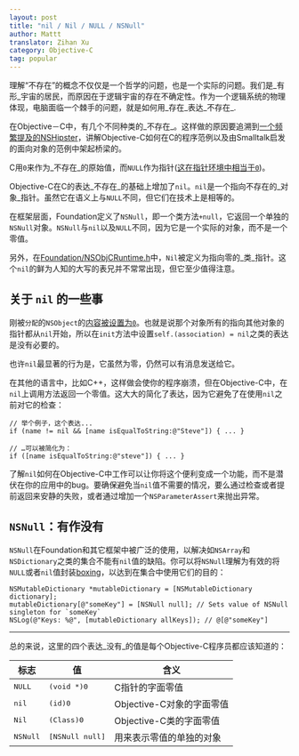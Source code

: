 ```yaml
---
layout: post
title: "nil / Nil / NULL / NSNull"
author: Mattt
translator: Zihan Xu
category: Objective-C
tag: popular
---
```


理解“不存在”的概念不仅仅是一个哲学的问题，也是一个实际的问题。我们是_有形_宇宙的居民，而原因在于逻辑宇宙的存在不确定性。作为一个逻辑系统的物理体现，电脑面临一个棘手的问题，就是如何用_存在_表达_不存在_.

在Objective－C中，有几个不同种类的_不存在_。这样做的原因要追溯到[一个频繁提及的NSHipster](http://nshipster.com/ns_enum-ns_options/)，讲解Objective-C如何在C的程序范例以及由Smalltalk启发的面向对象的范例中架起桥梁的。

C用`0`来作为_不存在_的原始值，而`NULL`作为指针([这在指针环境中相当于`0`](http://c-faq.com/null/nullor0.html))。

Objective-C在C的表达_不存在_的基础上增加了`nil`。`nil`是一个指向不存在的_对象_指针。虽然它在语义上与`NULL`不同，但它们在技术上是相等的。

在框架层面，Foundation定义了`NSNull`，即一个类方法`+null`，它返回一个单独的`NSNull`对象。`NSNull`与`nil`以及`NULL`不同，因为它是一个实际的对象，而不是一个零值。

另外，在[Foundation/NSObjCRuntime.h](https://gist.github.com/4469665)中，`Nil`被定义为指向零的_类_指针。这个`nil`的鲜为人知的大写的表兄并不常常出现，但它至少值得注意。

## 关于 `nil` 的一些事

刚被`分配`的`NSObject`的[内容被设置为`0`](https://developer.apple.com/library/mac/#documentation/Cocoa/Reference/Foundation/Classes/NSObject_Class/Reference/Reference.html)。也就是说那个对象所有的指向其他对象的指针都从`nil`开始，所以在`init`方法中设置`self.(association) = nil`之类的表达是没有必要的。

也许`nil`最显著的行为是，它虽然为零，仍然可以有消息发送给它。

在其他的语言中，比如C++，这样做会使你的程序崩溃，但在Objective-C中，在`nil`上调用方法返回一个零值。这大大的简化了表达，因为它避免了在使用`nil`之前对它的检查：

```objc
// 举个例子，这个表达...
if (name != nil && [name isEqualToString:@"Steve"]) { ... }

// …可以被简化为：
if ([name isEqualToString:@"steve"]) { ... }
```

了解`nil`如何在Objective-C中工作可以让你将这个便利变成一个功能，而不是潜伏在你的应用中的bug。要确保避免当`nil`值不需要的情况，要么通过检查或者提前返回来安静的失败，或者通过增加一个`NSParameterAssert`来抛出异常。

## `NSNull`：有作没有

`NSNull`在Foundation和其它框架中被广泛的使用，以解决如`NSArray`和`NSDictionary`之类的集合不能有`nil`值的缺陷。你可以将`NSNull`理解为有效的将`NULL`或者`nil`值封装[boxing][1]，以达到在集合中使用它们的目的：

```objc
NSMutableDictionary *mutableDictionary = [NSMutableDictionary dictionary];
mutableDictionary[@"someKey"] = [NSNull null]; // Sets value of NSNull singleton for `someKey`
NSLog(@"Keys: %@", [mutableDictionary allKeys]); // @[@"someKey"]
```

---

总的来说，这里的四个表达_没有_的值是每个Objective-C程序员都应该知道的：

<table>
  <thead>
    <tr>
      <th>标志</th>
      <th>值</th>
      <th>含义</th>
    </tr>
  </thead>
  <tbody>
    <tr>
      <td><tt>NULL</tt></td>
      <td><tt>(void *)0</tt></td>
      <td>C指针的字面零值</td>
    </tr>
    <tr>
      <td><tt>nil</tt></td>
      <td><tt>(id)0</tt></td>
      <td>Objective-C对象的字面零值</td>
    </tr>
    <tr>
      <td><tt>Nil</tt></td>
      <td><tt>(Class)0</tt></td>
      <td>Objective-C类的字面零值</td>
    </tr>
    <tr>
      <td><tt>NSNull</tt></td>
      <td><tt>[NSNull null]</tt></td>
      <td>用来表示零值的单独的对象</td>
    </tr>
  </tbody>
</table>

[1]: http://en.wikipedia.org/wiki/Object_type_(object-oriented_programming)#Boxing
